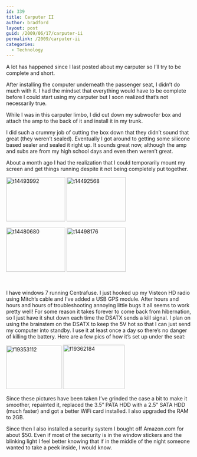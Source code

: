 ```yaml
---
id: 339
title: Carputer II
author: bradford
layout: post
guid: /2009/06/17/carputer-ii
permalink: /2009/carputer-ii
categories:
  - Technology
---
```

A lot has happened since I last posted about my carputer so I’ll try to be complete and short.

After installing the computer underneath the passenger seat, I didn&#8217;t do much with it. I had the mindset that everything would have to be complete before I could start using my carputer but I soon realized that’s not necessarily true.

While I was in this carputer limbo, I did cut down my subwoofer box and attach the amp to the back of it and install it in my trunk.

I did such a crummy job of cutting the box down that they didn&#8217;t sound that great (they weren&#8217;t sealed). Eventually I got around to getting some silicone based sealer and sealed it right up. It sounds great now, although the amp and subs are from my high school days and even then weren’t great.

About a month ago I had the realization that I could temporarily mount my screen and get things running despite it not being completely put together.

<img class="alignnone size-full wp-image-2435" src="https://bradford.la/wp-content/uploads/2009/06/t14493992.jpg" alt="t14493992" width="160" height="120" /> <img class="alignnone size-full wp-image-2434" src="https://bradford.la/wp-content/uploads/2009/06/t14492568.jpg" alt="t14492568" width="160" height="120" /> <!--more-->

<img class="alignnone size-full wp-image-2433" src="https://bradford.la/wp-content/uploads/2009/06/t14480680.jpg" alt="t14480680" width="160" height="120" /> <img class="alignnone size-full wp-image-2432" src="https://bradford.la/wp-content/uploads/2009/06/t14498176.jpg" alt="t14498176" width="160" height="120" />

&nbsp;

I have windows 7 running Centrafuse. I just hooked up my Visteon HD radio using Mitch’s cable and I’ve added a USB GPS module. After hours and hours and hours of troubleshooting annoying little bugs it all seems to work pretty well! For some reason it takes forever to come back from hibernation, so I just have it shut down each time the DSATX sends a kill signal. I plan on using the brainstem on the DSATX to keep the 5V hot so that I can just send my computer into standby. I use it at least once a day so there’s no danger of killing the battery. Here are a few pics of how it’s set up under the seat:

<img class="alignnone size-full wp-image-2431" src="https://bradford.la/wp-content/uploads/2009/06/f19353112.jpg" alt="f19353112" width="150" height="118" /> <img class="alignnone size-full wp-image-2430" src="https://bradford.la/wp-content/uploads/2009/06/f19362184.jpg" alt="f19362184" width="167" height="120" />

Since these pictures have been taken I’ve grinded the case a bit to make it smoother, repainted it, replaced the 3.5” PATA HDD with a 2.5” SATA HDD (much faster) and got a better WiFi card installed. I also upgraded the RAM to 2GB.

Since then I also installed a security system I bought off Amazon.com for about $50. Even if most of the security is in the window stickers and the blinking light I feel better knowing that if in the middle of the night someone wanted to take a peek inside, I would know.